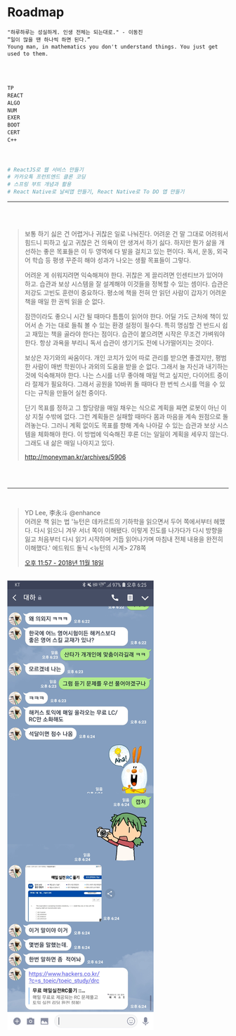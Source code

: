 

# Roadmap

```
"하루하루는 성실하게. 인생 전체는 되는대로." - 이동진
“일이 많을 땐 하나씩 하면 된다.” 
Young man, in mathematics you don't understand things. You just get used to them. 
```

<br>

<br>

```bash
TP 
REACT 
ALGO
NUM
EXER
BOOT 
CERT 
C++ 



# ReactJS로 웹 서비스 만들기
# 카카오톡 프런트엔드 클론 코딩
# 스프링 부트 개념과 활용
# React Native로 날씨앱 만들기, React Native로 To DO 앱 만들기

```

<hr>
<br><br>

> 보통 하기 싫은 건 어렵거나 귀찮은 일로 나눠진다. 어려운 건 말 그대로 어려워서 힘드니 피하고 싶고 귀찮은 건 의욕이 안 생겨서 하기 싫다. 하지만 뭔가 삶을 개선하는 좋은 목표들은 이 두 영역에 다 발을 걸치고 있는 편이다. 독서, 운동, 외국어 학습 등 평생 꾸준히 해야 성과가 나오는 생활 목표들이 그렇다. <br>
>
> 어려운 게 쉬워지려면 익숙해져야 한다. 귀찮은 게 끌리려면 인센티브가 있어야 하고. 습관과 보상 시스템을 잘 설계해야 이것들을 정복할 수 있는 셈이다. 습관은 저강도 고빈도 훈련이 중요하다. 평소에 책을 전혀 안 읽던 사람이 갑자기 어려운 책을 매일 한 권씩 읽을 순 없다. <br>
>
> 잠깐이라도 좋으니 시간 될 때마다 틈틈이 읽어야 한다. 어딜 가도 근처에 책이 있어서 손 가는 대로 들춰 볼 수 있는 환경 설정이 필수다. 특히 명심할 건 반드시 쉽고 재밌는 책을 골라야 한다는 점이다. 습관이 붙으려면 시작은 무조건 가벼워야 한다. 항상 과욕을 부리니 독서 습관이 생기기도 전에 나가떨어지는 것이다. <br>
>
> 보상은 자기와의 싸움이다. 개인 코치가 있어 따로 관리를 받으면 좋겠지만, 평범한 사람이 매번 학원이나 과외의 도움을 받을 순 없다. 그래서 늘 자신과 내기하는 것에 익숙해져야 한다. 나는 스시를 너무 좋아해 매일 먹고 싶지만, 다이어트 중이라 절제가 필요하다. 그래서 공원을 10바퀴 돌 때마다 한 번씩 스시를 먹을 수 있다는 규칙을 만들어 실천 중이다. <br>
>
> 단기 목표를 정하고 그 할당량을 매일 채우는 식으로 계획을 짜면 로봇이 아닌 이상 지칠 수밖에 없다. 그런 계획들은 실패할 때마다 몸과 마음을 계속 원점으로 돌려놓는다. 그러니 계획 없이도 목표를 향해 계속 나아갈 수 있는 습관과 보상 시스템을 체화해야 한다. 이 방법에 익숙해진 후론 더는 일일이 계획을 세우지 않는다. 그래도 내 삶은 매일 나아지고 있다. <br>
>
> http://moneyman.kr/archives/5906

<br><br>

<hr>

<br>

> YD Lee, 李永斗 @enhance <br>
> 어려운 책 읽는 법
> '뉴턴은 데카르트의 기하학을 읽으면서 두어 쪽에서부터 헤맸다. 다시 읽으니 겨우 서너 쪽이 이해됐다. 이렇게 진도를 나가다가 다시 방향을 잃고 처음부터 다시 읽기 시작하며 거듭 읽어나가며 마침내 전체 내용을 완전히 이해했다.' 에드워드 돌닉 <뉴턴의 시계> 278쪽 <br>
>
> [오후 11:57 - 2018년 11월 18일](https://twitter.com/enhance/status/1064427553341923328)

<br>





<img src="https://raw.githubusercontent.com/ysjhmtb/blog_images/master/images/posting/Screenshot_20181119-182516_LINE.jpg">

